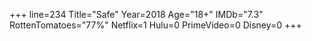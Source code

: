+++
line=234
Title="Safe"
Year=2018
Age="18+"
IMDb="7.3"
RottenTomatoes="77%"
Netflix=1
Hulu=0
PrimeVideo=0
Disney=0
+++

